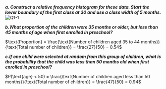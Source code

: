 ***a. Construct a relative frequency histogram for these data. Start the lower boundary of the first class at 30 and use a class width of 5 months.***
![Q1-1](https://github.com/user-attachments/assets/968e69d9-3e02-4c1f-b9f8-2510da1edafb)


 ***b.What proportion of the children were 35 months or older, but less than 45 months of age when first enrolled in preschool?***

$\text{Proportion} = \frac{\text{Number of children aged 35 to 44 months}}{\text{Total number of children}} = \frac{27}{50} = 0.54$

 ***c.If one child were selected at random from this group of children, what is the probability that the child was less than 50 months old when first enrolled in preschool?***

$P(\text{age} < 50) = \frac{\text{Number of children aged less than 50 months}}{\text{Total number of children}} = \frac{47}{50} = 0.94$
